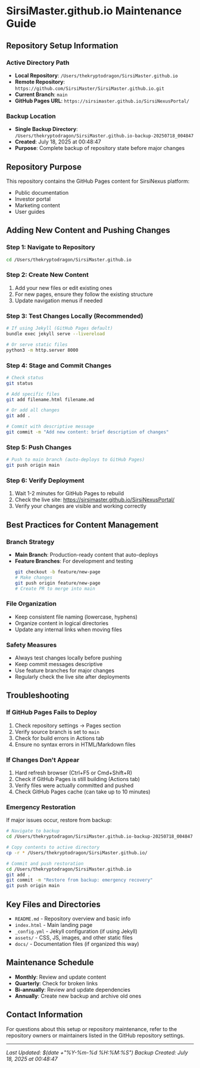 # SirsiMaster.github.io Maintenance Guide

## Repository Setup Information

### Active Directory Path
- **Local Repository**: `/Users/thekryptodragon/SirsiMaster.github.io`
- **Remote Repository**: `https://github.com/SirsiMaster/SirsiMaster.github.io.git`
- **Current Branch**: `main`
- **GitHub Pages URL**: `https://sirsimaster.github.io/SirsiNexusPortal/`

### Backup Location
- **Single Backup Directory**: `/Users/thekryptodragon/SirsiMaster.github.io-backup-20250718_004847`
- **Created**: July 18, 2025 at 00:48:47
- **Purpose**: Complete backup of repository state before major changes

## Repository Purpose
This repository contains the GitHub Pages content for SirsiNexus platform:
- Public documentation
- Investor portal
- Marketing content
- User guides

## Adding New Content and Pushing Changes

### Step 1: Navigate to Repository
```bash
cd /Users/thekryptodragon/SirsiMaster.github.io
```

### Step 2: Create New Content
1. Add your new files or edit existing ones
2. For new pages, ensure they follow the existing structure
3. Update navigation menus if needed

### Step 3: Test Changes Locally (Recommended)
```bash
# If using Jekyll (GitHub Pages default)
bundle exec jekyll serve --livereload

# Or serve static files
python3 -m http.server 8000
```

### Step 4: Stage and Commit Changes
```bash
# Check status
git status

# Add specific files
git add filename.html filename.md

# Or add all changes
git add .

# Commit with descriptive message
git commit -m "Add new content: brief description of changes"
```

### Step 5: Push Changes
```bash
# Push to main branch (auto-deploys to GitHub Pages)
git push origin main
```

### Step 6: Verify Deployment
1. Wait 1-2 minutes for GitHub Pages to rebuild
2. Check the live site: https://sirsimaster.github.io/SirsiNexusPortal/
3. Verify your changes are visible and working correctly

## Best Practices for Content Management

### Branch Strategy
- **Main Branch**: Production-ready content that auto-deploys
- **Feature Branches**: For development and testing
  ```bash
  git checkout -b feature/new-page
  # Make changes
  git push origin feature/new-page
  # Create PR to merge into main
  ```

### File Organization
- Keep consistent file naming (lowercase, hyphens)
- Organize content in logical directories
- Update any internal links when moving files

### Safety Measures
- Always test changes locally before pushing
- Keep commit messages descriptive
- Use feature branches for major changes
- Regularly check the live site after deployments

## Troubleshooting

### If GitHub Pages Fails to Deploy
1. Check repository settings → Pages section
2. Verify source branch is set to `main`
3. Check for build errors in Actions tab
4. Ensure no syntax errors in HTML/Markdown files

### If Changes Don't Appear
1. Hard refresh browser (Ctrl+F5 or Cmd+Shift+R)
2. Check if GitHub Pages is still building (Actions tab)
3. Verify files were actually committed and pushed
4. Check GitHub Pages cache (can take up to 10 minutes)

### Emergency Restoration
If major issues occur, restore from backup:
```bash
# Navigate to backup
cd /Users/thekryptodragon/SirsiMaster.github.io-backup-20250718_004847

# Copy contents to active directory
cp -r * /Users/thekryptodragon/SirsiMaster.github.io/

# Commit and push restoration
cd /Users/thekryptodragon/SirsiMaster.github.io
git add .
git commit -m "Restore from backup: emergency recovery"
git push origin main
```

## Key Files and Directories
- `README.md` - Repository overview and basic info
- `index.html` - Main landing page
- `_config.yml` - Jekyll configuration (if using Jekyll)
- `assets/` - CSS, JS, images, and other static files
- `docs/` - Documentation files (if organized this way)

## Maintenance Schedule
- **Monthly**: Review and update content
- **Quarterly**: Check for broken links
- **Bi-annually**: Review and update dependencies
- **Annually**: Create new backup and archive old ones

## Contact Information
For questions about this setup or repository maintenance, refer to the repository owners or maintainers listed in the GitHub repository settings.

---
*Last Updated: $(date +"%Y-%m-%d %H:%M:%S")*
*Backup Created: July 18, 2025 at 00:48:47*

